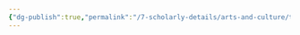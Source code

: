 ```yaml
---
{"dg-publish":true,"permalink":"/7-scholarly-details/arts-and-culture/titles/ambassador/","noteIcon":""}
---
```


